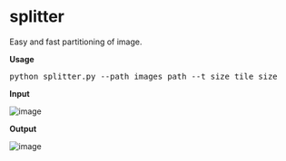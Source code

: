 # splitter
Easy and fast partitioning of image.

<b>Usage</b>
<pre>python splitter.py --path images_path --t_size tile_size</pre>

<b>Input</b>

![image](https://user-images.githubusercontent.com/92880201/180418341-072d18a8-d524-4055-bf50-1648388aa36a.png)

<b>Output</b>

![image](https://user-images.githubusercontent.com/92880201/180420698-0502c979-e703-4122-bd3c-3d7d97a8dfc4.png)
